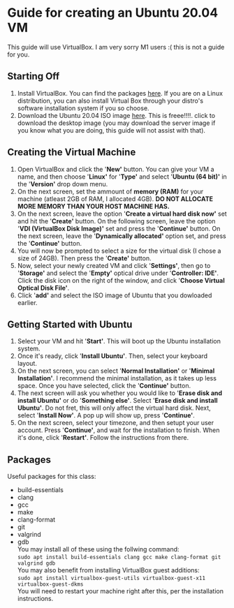 # Guide for creating an Ubuntu 20.04 VM
This guide will use VirtualBox. I am very sorry M1 users :( this is not a guide for you.

## Starting Off
1. Install VirtualBox. You can find the packages [here](https://www.virtualbox.org/wiki/Downloads). If you are on a Linux distribution, you can also install Virtual Box through your distro's software installation system if you so choose.
2. Download the Ubuntu 20.04 ISO image [here](https://ubuntu.com/download/desktop). This is freee!!!!. click to download the desktop image (you may download the server image if you know what you are doing, this guide will not assist with that).

## Creating the Virtual Machine
1. Open VirtualBox and click the '**New'** button. You can give your VM a name, and then choose '**Linux'** for '**Type'** and select '**Ubuntu (64 bit)'** in the '**Version'** drop down menu.
2. On the next screen, set the ammount of **memory (RAM)** for your machine (atleast 2GB of RAM, I allocated 4GB). **DO NOT ALLOCATE MORE MEMORY THAN YOUR HOST MACHINE HAS.**
3. On the next screen, leave the option '**Create a virtual hard disk now'** set and hit the '**Create'** button. On the following screen, leave the option '**VDI (VirtualBox Disk Image)'** set and press the '**Continue'** button. On the next screen, leave the '**Dynamically allocated'** option set, and press the '**Continue'** button.
4. You will now be prompted to select a size for the virtual disk (I chose a size of 24GB). Then press the '**Create'** button.
5. Now, select your newly created VM and click '**Settings'**, then go to '**Storage'** and select the '**Empty'** optical drive under '**Controller: IDE'**. Click the disk icon on the right of the window, and click '**Choose Virtual Optical Disk File'**.
6. Click '**add'** and select the ISO image of Ubuntu that you dowloaded earlier.

## Getting Started with Ubuntu
1. Select your VM and hit '**Start'**. This will boot up the Ubuntu installation system.
2. Once it's ready, click '**Install Ubuntu'**. Then, select your keyboard layout.
3. On the next screen, you can select '**Normal Installation'** or '**Minimal Installation'**. I recommend the minimal installation, as it takes up less space. Once you have selected, click the '**Continue'** button.
4. The next screen will ask you whether you would like to '**Erase disk and install Ubuntu'** or do '**Something else'**. Select '**Erase disk and install Ubuntu'**. Do not fret, this will only affect the virtual hard disk. Next, select '**Install Now'**. A pop up will show up, press '**Continue'**.
5. On the next screen, select your timezone, and then setupt your user account. Press '**Continue'**, and wait for the installation to finish. When it's done, click '**Restart'**. Follow the instructions from there.

## Packages
Useful packages for this class:
* build-essentials
* clang
* gcc
* make
* clang-format
* git
* valgrind
* gdb\
You may install all of these using the follwing command:\
`sudo apt install build-essentials clang gcc make clang-format git valgrind gdb`\
You may also benefit from installing VirtualBox guest additions:\
`sudo apt install virtualbox-guest-utils virtualbox-guest-x11 virtualbox-guest-dkms`\
You will need to restart your machine right after this, per the installation instructions.
